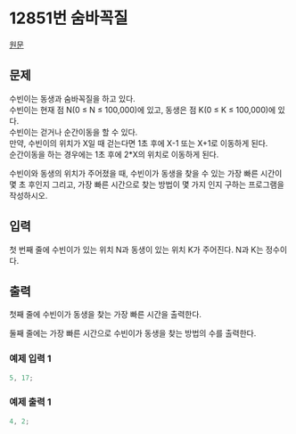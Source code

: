 # 12851번 숨바꼭질

[원문](https://www.acmicpc.net/problem/12851)

## 문제

수빈이는 동생과 숨바꼭질을 하고 있다.<br />수빈이는 현재 점 N(0 ≤ N ≤ 100,000)에 있고, 동생은 점 K(0 ≤ K ≤ 100,000)에 있다.<br />수빈이는 걷거나 순간이동을 할 수 있다.<br />만약, 수빈이의 위치가 X일 때 걷는다면 1초 후에 X-1 또는 X+1로 이동하게 된다.<br /> 순간이동을 하는 경우에는 1초 후에 2\*X의 위치로 이동하게 된다.<br />

수빈이와 동생의 위치가 주어졌을 때, 수빈이가 동생을 찾을 수 있는 가장 빠른 시간이 몇 초 후인지 그리고, 가장 빠른 시간으로 찾는 방법이 몇 가지 인지 구하는 프로그램을 작성하시오.

## 입력

첫 번째 줄에 수빈이가 있는 위치 N과 동생이 있는 위치 K가 주어진다. N과 K는 정수이다.

## 출력

첫째 줄에 수빈이가 동생을 찾는 가장 빠른 시간을 출력한다.<br />

둘째 줄에는 가장 빠른 시간으로 수빈이가 동생을 찾는 방법의 수를 출력한다.

### 예제 입력 1

```js
5, 17;
```

### 예제 출력 1

```js
4, 2;
```
